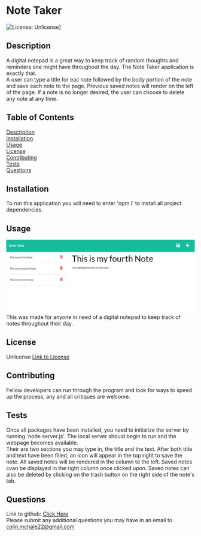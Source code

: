 # Note Taker
![License: Unlicense](https://img.shields.io/badge/license-Unlicense-blue.svg)]

## Description  
A digital notepad is a great way to keep track of random thoughts and reminders one might have throughout the day. The Note Taker application is exactly that.  
A user can type a title for eac note followed by the body portion of the note and save each note to the page. Previous saved notes will render on the left of the page. If a note is no longer desired, the user can choose to delete any note at any time.

## Table of Contents  
[Description](#description)   
[Installation](#installation)  
[Usage](#usage)  
[License](#license)  
[Contributing](#contributing)  
[Tests](#tests)  
[Questions](#questions)  

## Installation  
To run this application you will need to enter 'npm i' to install all project dependencies.

## Usage  
![Screenshot of App](./images/NoteTaker.png)  
This was made for anyone in need of a digital notepad to keep track of notes throughout their day.

## License 
Unlicense
[Link to License](https://unlicense.org/)

## Contributing  
Fellow developers can run through the program and look for ways to speed up the process, any and all critiques are welcome.

## Tests  
Once all packages have been installed, you need to initialize the server by running 'node server.js'. The local server should begin to run and the webpage becomes available.  
Their are two sections you may type in, the title and the text. After both title and text have been filled, an icon will appear in the top right to save the note. All saved notes will be rendered in the column to the left. Saved notes cvan be displayed in the right column once clicked upon. Saved notes can also be deleted by clicking on the trash button on the right side of the note's tab. 

## Questions
Link to github: [Click Here](https://github.com/colinmchale)  
Please submit any additional questions you may have in an email to colin.mchale22@gmail.com
